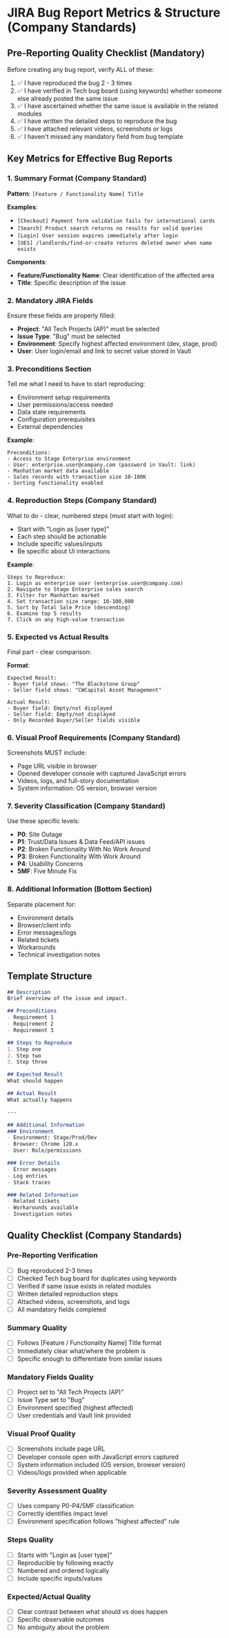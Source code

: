 # JIRA Bug Report Metrics & Structure (Company Standards)

## Pre-Reporting Quality Checklist (Mandatory)
Before creating any bug report, verify ALL of these:

1. ✅ I have reproduced the bug 2 - 3 times
2. ✅ I have verified in Tech bug board (using keywords) whether someone else already posted the same issue
3. ✅ I have ascertained whether the same issue is available in the related modules
4. ✅ I have written the detailed steps to reproduce the bug
5. ✅ I have attached relevant videos, screenshots or logs
6. ✅ I haven't missed any mandatory field from bug template

## Key Metrics for Effective Bug Reports

### 1. **Summary Format (Company Standard)**
**Pattern**: `[Feature / Functionality Name] Title`

**Examples**:
- `[Checkout] Payment form validation fails for international cards`
- `[Search] Product search returns no results for valid queries`
- `[Login] User session expires immediately after login`
- `[OES] /landlords/find-or-create returns deleted owner when name exists`

**Components**:
- **Feature/Functionality Name**: Clear identification of the affected area
- **Title**: Specific description of the issue

### 2. **Mandatory JIRA Fields**
Ensure these fields are properly filled:

- **Project**: "All Tech Projects (AP)" must be selected
- **Issue Type**: "Bug" must be selected
- **Environment**: Specify highest affected environment (dev, stage, prod)
- **User**: User login/email and link to secret value stored in Vault

### 3. **Preconditions Section**
Tell me what I need to have to start reproducing:
- Environment setup requirements
- User permissions/access needed
- Data state requirements
- Configuration prerequisites
- External dependencies

**Example**:
```
Preconditions:
- Access to Stage Enterprise environment
- User: enterprise.user@company.com (password in Vault: link)
- Manhattan market data available
- Sales records with transaction size 10-100K
- Sorting functionality enabled
```

### 4. **Reproduction Steps (Company Standard)**
What to do - clear, numbered steps (must start with login):
- Start with "Login as [user type]"
- Each step should be actionable
- Include specific values/inputs
- Be specific about UI interactions

**Example**:
```
Steps to Reproduce:
1. Login as enterprise user (enterprise.user@company.com)
2. Navigate to Stage Enterprise sales search
3. Filter for Manhattan market
4. Set transaction size range: 10-100,000
5. Sort by Total Sale Price (descending)
6. Examine top 5 results
7. Click on any high-value transaction
```

### 5. **Expected vs Actual Results**
Final part - clear comparison:

**Format**:
```
Expected Result:
- Buyer field shows: "The Blackstone Group"
- Seller field shows: "CWCapital Asset Management"

Actual Result:
- Buyer field: Empty/not displayed
- Seller field: Empty/not displayed
- Only Recorded Buyer/Seller fields visible
```

### 6. **Visual Proof Requirements (Company Standard)**
Screenshots MUST include:
- Page URL visible in browser
- Opened developer console with captured JavaScript errors
- Videos, logs, and full-story documentation
- System information: OS version, browser version

### 7. **Severity Classification (Company Standard)**
Use these specific levels:
- **P0**: Site Outage
- **P1**: Trust/Data Issues & Data Feed/API issues
- **P2**: Broken Functionality With No Work Around
- **P3**: Broken Functionality With Work Around
- **P4**: Usability Concerns
- **5MF**: Five Minute Fix

### 8. **Additional Information** (Bottom Section)
Separate placement for:
- Environment details
- Browser/client info
- Error messages/logs
- Related tickets
- Workarounds
- Technical investigation notes

## Template Structure

```markdown
## Description
Brief overview of the issue and impact.

## Preconditions
- Requirement 1
- Requirement 2
- Requirement 3

## Steps to Reproduce
1. Step one
2. Step two
3. Step three

## Expected Result
What should happen

## Actual Result
What actually happens

---

## Additional Information
### Environment
- Environment: Stage/Prod/Dev
- Browser: Chrome 120.x
- User: Role/permissions

### Error Details
- Error messages
- Log entries
- Stack traces

### Related Information
- Related tickets
- Workarounds available
- Investigation notes
```

## Quality Checklist (Company Standards)

### Pre-Reporting Verification
- [ ] Bug reproduced 2-3 times
- [ ] Checked Tech bug board for duplicates using keywords
- [ ] Verified if same issue exists in related modules
- [ ] Written detailed reproduction steps
- [ ] Attached videos, screenshots, and logs
- [ ] All mandatory fields completed

### Summary Quality
- [ ] Follows [Feature / Functionality Name] Title format
- [ ] Immediately clear what/where the problem is
- [ ] Specific enough to differentiate from similar issues

### Mandatory Fields Quality
- [ ] Project set to "All Tech Projects (AP)"
- [ ] Issue Type set to "Bug"
- [ ] Environment specified (highest affected)
- [ ] User credentials and Vault link provided

### Visual Proof Quality
- [ ] Screenshots include page URL
- [ ] Developer console open with JavaScript errors captured
- [ ] System information included (OS version, browser version)
- [ ] Videos/logs provided when applicable

### Severity Assessment Quality
- [ ] Uses company P0-P4/5MF classification
- [ ] Correctly identifies impact level
- [ ] Environment specification follows "highest affected" rule

### Steps Quality
- [ ] Starts with "Login as [user type]"
- [ ] Reproducible by following exactly
- [ ] Numbered and ordered logically
- [ ] Include specific inputs/values

### Expected/Actual Quality
- [ ] Clear contrast between what should vs does happen
- [ ] Specific observable outcomes
- [ ] No ambiguity about the problem
